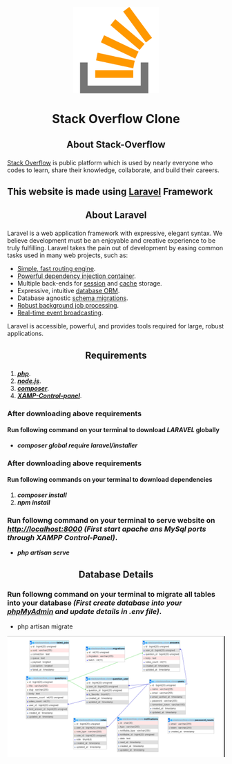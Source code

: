 <p align="center"><a href="https://github.com/avinashdengani/Stack-Overflow-Clone" target="_blank"><img src="https://github.com/avinashdengani/Stack-Overflow-Clone/blob/master/public/images/logo/logo.png" width="200"></a></p>

# <h1 align="center">Stack Overflow Clone</h1>

## <p align="center">About Stack-Overflow</p>
<a href="https://stackoverflow.com" target="_blank">Stack Overflow</a> is public platform which is used by nearly everyone who codes to learn, share their knowledge, collaborate, and build their careers.


## <p align="left">This website is made using <a href="https://laravel.com" target="_blank">Laravel</a> Framework</p>

## <p align="center">About Laravel</p>
Laravel is a web application framework with expressive, elegant syntax. We believe development must be an enjoyable and creative experience to be truly fulfilling. Laravel takes the pain out of development by easing common tasks used in many web projects, such as:

- [Simple, fast routing engine](https://laravel.com/docs/routing).
- [Powerful dependency injection container](https://laravel.com/docs/container).
- Multiple back-ends for [session](https://laravel.com/docs/session) and [cache](https://laravel.com/docs/cache) storage.
- Expressive, intuitive [database ORM](https://laravel.com/docs/eloquent).
- Database agnostic [schema migrations](https://laravel.com/docs/migrations).
- [Robust background job processing](https://laravel.com/docs/queues).
- [Real-time event broadcasting](https://laravel.com/docs/broadcasting).

Laravel is accessible, powerful, and provides tools required for large, robust applications.


## <p align="center">Requirements</p>

1. ***[php](https://www.php.net/downloads.php)***.
2. ***[node.js](https://nodejs.org/en/download/)***.
3. ***[composer](https://getcomposer.org/download/)***.
4. ***[XAMP-Control-panel](https://www.apachefriends.org/download.html)***.

### After downloading above requirements 
#### Run following command on your terminal to download ***LARAVEL*** globally

* ***composer global require laravel/installer***


### After downloading above requirements 
#### Run following commands on your terminal to download dependencies

1. ***composer install***
2. ***npm install***

### Run followng command on your terminal to serve website on ***[http://localhost:8000](http://localhost:8000) (First start apache ans MySql ports through XAMPP Control-Panel)***. 


* ***php artisan serve***

## <p align="center">Database Details</p>

### Run followng command on your terminal to migrate all tables into your database ***(First create database into your [phpMyAdmin](http://localhost/phpmyadmin/index.php) and update details in .env file)***. 

* php artisan migrate

<p align="center"><img src="https://github.com/avinashdengani/Stack-Overflow-Clone/blob/master/public/images/DB-Diagram/Stack-Overflow-Clone%20DB-Diagram.png"></p>
